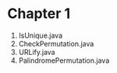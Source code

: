 Chapter 1
=========
1. IsUnique.java
2. CheckPermutation.java
3. URLify.java
4. PalindromePermutation.java
